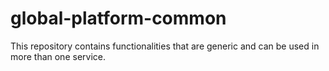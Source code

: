 # global-platform-common
This repository contains functionalities that are generic and can be used in more than
one service.

